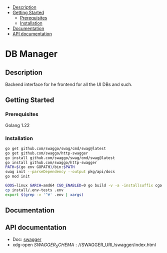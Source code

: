   - [Description](#description)
  - [Getting Started](#getting-started)
    - [Prerequisites](#prerequisites)
    - [Installation](#installation)
  - [Documentation](#documentation)
  - [API documentation](#api-documentation)

# DB Manager

## Description

Backend interface for he frontend for all the UI DBs and such.

## Getting Started

### Prerequisites

Golang 1.22

### Installation

```bash
go get github.com/swaggo/swag/cmd/swag@latest
go get github.com/swaggo/http-swagger
go install github.com/swaggo/swag/cmd/swag@latest
go install github.com/swaggo/http-swagger
PATH=$(go env GOPATH)/bin:$PATH
swag init --parseDependency --output pkg/api/docs
go mod init
```

```bash
GOOS=linux GARCH=amd64 CGO_ENABLED=0 go build -v -a -installsuffix cgo -o dbmanager . 
cp install/.env-tests .env
export $(grep -v '^#' .env | xargs)
```

## Documentation


## API documentation

- Doc: [swagger](./pkg/api/docs/swagger.yaml)
- xdg-open $SWAGGER_SCHEMA://$SWAGGER_URL/swagger/index.html

